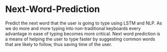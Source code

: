 # Next-Word-Prediction
Predict the next word that the user is going to type using LSTM and NLP. 
As we do more and more typing into non-traditional keyboards every advantage in ease of typing becomes more critical. Next word prediction is a means of helping the user to type faster by suggesting common words that are likely to follow, thus saving time of the user.
